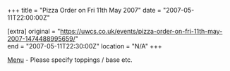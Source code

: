 +++
title = "Pizza Order on Fri 11th May 2007"
date = "2007-05-11T22:00:00Z"

[extra]
original = "https://uwcs.co.uk/events/pizza-order-on-fri-11th-may-2007-1474488995659/"    
end = "2007-05-11T22:30:00Z"
location = "N/A"
+++

[Menu](http://www.pizzahut.co.uk/restaurant/restaurant-menu.html) - Please specify toppings / base etc.

